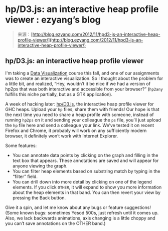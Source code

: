 <!--yml
category: 未分类
date: 2024-07-01 18:17:25
-->

# hp/D3.js: an interactive heap profile viewer : ezyang’s blog

> 来源：[http://blog.ezyang.com/2012/11/hpd3-js-an-interactive-heap-profile-viewer/](http://blog.ezyang.com/2012/11/hpd3-js-an-interactive-heap-profile-viewer/)

## hp/D3.js: an interactive heap profile viewer

I'm taking a [Data Visualization](https://graphics.stanford.edu/wikis/cs448b-12-fall/) course this fall, and one of our assignments was to create an interactive visualization. So I thought about the problem for a little bit, and realized, “Hey, wouldn’t it be nice if we had a version of hp2ps that was both interactive and accessible from your browser?” (`hp2any` fulfills this niche partially, but as a GTK application).

A week of hacking later: [hp/D3.js](http://heap.ezyang.com/), the interactive heap profile viewer for GHC heaps. Upload your `hp` files, share them with friends! Our hope is that the next time you need to share a heap profile with someone, instead of running `hp2ps` on it and sending your colleague the `ps` file, you’ll just upload the `hp` file here and send a colleague your link. We’ve tested it on recent Firefox and Chrome, it probably will work on any sufficiently modern browser, it definitely won’t work with Internet Explorer.

Some features:

*   You can annotate data points by clicking on the graph and filling in the text box that appears. These annotations are saved and will appear for anyone viewing the graph.
*   You can filter heap elements based on substring match by typing in the “filter” field.
*   You can drill down into more detail by clicking on one of the legend elements. If you click `OTHER`, it will expand to show you more information about the heap elements in that band. You can then revert your view by pressing the Back button.

Give it a spin, and let me know about any bugs or feature suggestions! (Some known bugs: sometimes Yesod 500s, just refresh until it comes up. Also, we lack backwards animations, axis changing is a little choppy and you can’t save annotations on the OTHER band.)